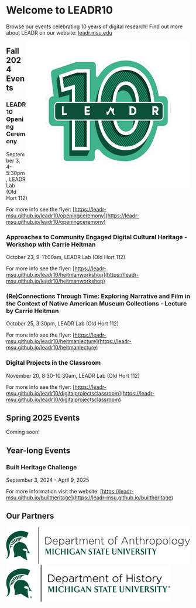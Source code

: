 <div class="home">
    <h1>Welcome to LEADR10</h1>
</div>

Browse our events celebrating 10 years of digital research! Find out more about LEADR on our website: [leadr.msu.edu](leadr.msu.edu)
<div style= "float: right">
<img src="LEADR10_logo.png" width=450 height=400>
</div>

## Fall 2024 Events

### LEADR10 Opening Ceremony
September 3, 4-5:30pm, LEADR Lab (Old Hort 112)

For more info see the flyer: [https://leadr-msu.github.io/leadr10/openingceremony](https://leadr-msu.github.io/leadr10/openingceremony)


### Approaches to Community Engaged Digital Cultural Heritage - Workshop with Carrie Heitman
October 23, 9-11:00am, LEADR Lab (Old Hort 112)

For more info see the flyer: [https://leadr-msu.github.io/leadr10/heitmanworkshop](https://leadr-msu.github.io/leadr10/heitmanworkshop)


### (Re)Connections Through Time: Exploring Narrative and Film in the Context of Native American Museum Collections - Lecture by Carrie Heitman
October 25, 3:30pm, LEADR Lab (Old Hort 112)

For more info see the flyer: [https://leadr-msu.github.io/leadr10/heitmanlecture](https://leadr-msu.github.io/leadr10/heitmanlecture)

### Digital Projects in the Classroom
November 20, 8:30-10:30am, LEADR Lab (Old Hort 112)

For more info see the flyer: [https://leadr-msu.github.io/leadr10/digitalprojectsclassroom](https://leadr-msu.github.io/leadr10/digitalprojectsclassroom)


## Spring 2025 Events
Coming soon!


## Year-long Events

### Built Heritage Challenge
September 3, 2024 - April 9, 2025

For more information visit the website: [https://leadr-msu.github.io/builtheritage](https://leadr-msu.github.io/builtheritage)

## Our Partners 
<img src="Dept-Anthro_Helmet_Green.png" height="100">  <img src="Dept-History_Helmet_Green-r.png" height="100">
